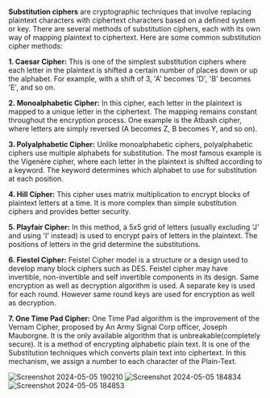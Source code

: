 
**Substitution ciphers** are cryptographic techniques that involve replacing plaintext characters with ciphertext characters based on a defined system or key. There are several methods of substitution ciphers, each with its own way of mapping plaintext to ciphertext. Here are some common substitution cipher methods:

**1. Caesar Cipher:** This is one of the simplest substitution ciphers where each letter in the plaintext is shifted a certain number of places down or up the alphabet. For example, with a shift of 3, 'A' becomes 'D', 'B' becomes 'E', and so on.

**2. Monoalphabetic Cipher:** In this cipher, each letter in the plaintext is mapped to a unique letter in the ciphertext. The mapping remains constant throughout the encryption process. One example is the Atbash cipher, where letters are simply reversed (A becomes Z, B becomes Y, and so on).

**3. Polyalphabetic Cipher:** Unlike monoalphabetic ciphers, polyalphabetic ciphers use multiple alphabets for substitution. The most famous example is the Vigenère cipher, where each letter in the plaintext is shifted according to a keyword. The keyword determines which alphabet to use for substitution at each position.

**4. Hill Cipher:** This cipher uses matrix multiplication to encrypt blocks of plaintext letters at a time. It is more complex than simple substitution ciphers and provides better security.

**5. Playfair Cipher:** In this method, a 5x5 grid of letters (usually excluding 'J' and using 'I' instead) is used to encrypt pairs of letters in the plaintext. The positions of letters in the grid determine the substitutions.

**6. Fiestel Cipher:** Feistel Cipher model is a structure or a design used to develop many block ciphers such as DES. Feistel cipher may have invertible, non-invertible and self invertible components in its design. Same encryption as well as decryption algorithm is used. A separate key is used for each round. However same round keys are used for encryption as well as decryption.

**7. One Time Pad Cipher:** One Time Pad algorithm is the improvement of the Vernam Cipher, proposed by An Army Signal Corp officer, Joseph Mauborgne. It is the only available algorithm that is unbreakable(completely secure). It is a method of encrypting alphabetic plain text. It is one of the Substitution techniques which converts plain text into ciphertext. In this mechanism, we assign a number to each character of the Plain-Text.


![Screenshot 2024-05-05 190210](https://github.com/Tejas9523/Cyber-Security-Project/assets/112255875/b4478690-7f47-4e96-b0bd-0d3bad081932)
![Screenshot 2024-05-05 184834](https://github.com/Tejas9523/Cyber-Security-Project/assets/112255875/52cc15c4-cadc-473d-b99f-639c7f5211b5)
![Screenshot 2024-05-05 184853](https://github.com/Tejas9523/Cyber-Security-Project/assets/112255875/548b04af-a35c-4383-8707-0a58dc5ee33c)
